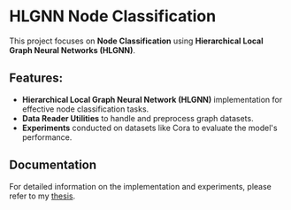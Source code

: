 # HLGNN Node Classification

This project focuses on **Node Classification** using **Hierarchical Local Graph Neural Networks (HLGNN)**. 

## Features:
- **Hierarchical Local Graph Neural Network (HLGNN)** implementation for effective node classification tasks.
- **Data Reader Utilities** to handle and preprocess graph datasets.
- **Experiments** conducted on datasets like Cora to evaluate the model's performance.

## Documentation

For detailed information on the implementation and experiments, please refer to my [thesis](https://thesis.unipd.it/handle/20.500.12608/68875).
